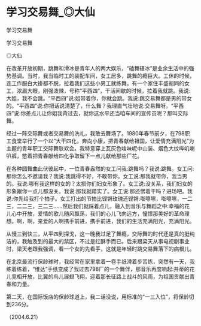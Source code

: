 # 学习交易舞_◎大仙

学习交易舞

学习交易舞

◎大仙

在改革开放初期，跳舞和滑冰是青年人的两大娱乐，“磕舞碴冰”是业余生活中的强势基调。当时，我当临时工的装配车间，女工居多，跳舞的瘾巨大。工休的时候，连工作服白大褂都不脱，拉着我们这些小男工就练舞。有一个家住丰盛胡同的女工，浓眉大眼，刚强泼辣，号称“平西四”，干活间歇的时候，拉着我就跳。我说:大姐，我不会跳。“平西四”说:姐带着你，你就会跳。我说:跳交易舞都是男的带女的。“平西四”说:你把话说清楚了，什么舞？我理直气壮地说:交易舞呀。“平西四”说:你差点儿让你姐我背过去，就你这水平还当咱车间的宣传员呢？那叫交际舞。

经过一阵交际舞或者交易舞的洗礼，我敢去舞场了。1980年春节前夕，在798职工食堂举行了一个以“大干四化，奔向小康，把青春献给祖国，让爱情充满阳光”为主题的青年职工交际舞联欢会。我特意穿上瓦灰色啥味呢中山装、烟色大纹哔叽喇叭裤，憋着把青春献给四化争取留下一点儿献给那些厂花。

在各种圆舞曲此伏彼起中，一位青春盎然的女工问我:跳舞吗？我说:跳舞。女工问:那你怎么不邀请我？我说:我跳得不好，不敢带你。女工说:那我就带你，我当男的。我说:哪有我这样的女的？太损你们妇女形象了。女工说:没关系，我们妇女的形象跟你一点儿都没关。我说:那我就踏实了。女工说:那还愣着干吗？进场吧。我说:你先给我打个拍子。女工打出的节拍比铿锵玫瑰还铿锵:嘭嚓嚓，嘭嚓嚓，一二三，二二三，三二三……然后我们就踩着点儿，融入到音乐与舞蹈之中:幸福的花儿心中开放，爱情的歌儿随风飘荡，我们的心儿飞向远方，憧憬那美好的革命理想。啊，啊，亲爱的人啊携手前进，携手前进，我们的生活充满阳光，充满阳光。

从慢三到快三，从平四到探戈，这一晚我过足了舞瘾，交际舞的时代还是真的挺纯洁的，我触及到的最大的禁区，不过是红酥手而已。后来跟梁天从事电视剧事业时，梁天老跟我强调，看一个女的先看手，这就是年轻时跳交易舞落下的病根儿。

在北京最流行保龄球时，我经常在家里拿着一卷手纸滑着步苦练，突然有一天，我练着练着，“维达”手纸变成了我过去798厂的一个舞伴，那音乐再度响起:并蒂的花儿竞相开放，比翼的鸟儿展翅飞翔，迎着那长征路上战斗的风雨，为祖国贡献出青春和力量。

第二天，在国际饭店的保龄球道上，我二话没说，用标准的“一三入位”，将保龄切到236分。

（2004.6.21）